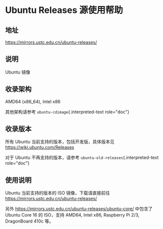# Ubuntu Releases 源使用帮助

## 地址

<https://mirrors.ustc.edu.cn/ubuntu-releases/>

## 说明

Ubuntu 镜像

## 收录架构

AMD64 (x86_64), Intel x86

其他架构请参考 `ubuntu-cdimage`{.interpreted-text role="doc"}

## 收录版本

所有 Ubuntu 当前支持的版本，包括开发版，具体版本见
<https://wiki.ubuntu.com/Releases>

对于 Ubuntu 不再支持的版本，请参考
`ubuntu-old-releases`{.interpreted-text role="doc"}

## 使用说明

Ubuntu 当前支持的版本的 ISO 镜像，下载请直接前往
<https://mirrors.ustc.edu.cn/ubuntu-releases/>

另外 <https://mirrors.ustc.edu.cn/ubuntu-releases/ubuntu-core/> 中包含了
Ubuntu Core 16 的 ISO，支持 AMD64, Intel x86, Raspberry Pi 2/3,
DragonBoard 410c 等。
